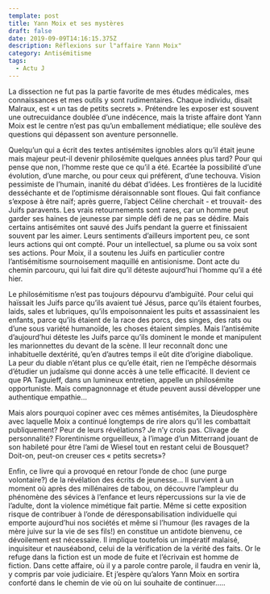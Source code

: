```yaml
---
template: post
title: Yann Moix et ses mystères
draft: false
date: 2019-09-09T14:16:15.375Z
description: Réflexions sur l"affaire Yann Moix"
category: Antisémitisme
tags:
  - Actu J
---
```

La dissection ne fut pas la partie favorite de mes études médicales, mes connaissances et mes outils y sont rudimentaires. Chaque individu, disait Malraux, est « un tas de petits secrets ». Prétendre les exposer est souvent une outrecuidance doublée d’une indécence, mais  la triste affaire dont Yann Moix est le centre n’est pas qu’un emballement médiatique; elle soulève  des questions qui dépassent son aventure personnelle. 

Quelqu’un qui a  écrit des textes antisémites ignobles alors qu’il était jeune mais  majeur peut-il devenir philosémite quelques années plus tard? Pour qui pense que non, l’homme reste que ce qu’il a été. Ecartée la possibilité d’une évolution, d’une marche, ou pour ceux qui préfèrent, d’une techouva. Vision pessimiste de l’humain, inanité du débat d’idées. Les frontières de la lucidité desséchante et de l’optimisme déraisonnable sont floues. Qui  fait confiance s’expose à être naïf; après guerre, l’abject Céline cherchait - et trouvait-  des Juifs paravents. Les vrais retournements sont rares, car un homme peut garder ses haines de jeunesse par simple défi de ne pas se dédire. Mais certains antisémites  ont sauvé des Juifs pendant la guerre et finissaient souvent par les aimer. Leurs sentiments d’ailleurs importent peu, ce sont leurs actions qui ont compté. Pour un intellectuel, sa plume ou sa voix sont ses actions. Pour Moix, il  a soutenu les Juifs  en particulier contre l’antisémitisme sournoisement maquillé en antisionisme. Dont acte du chemin parcouru, qui lui fait dire qu’il déteste aujourd’hui l’homme qu’il a été hier. 



Le philosémitisme n’est pas toujours dépourvu d’ambiguïté. Pour celui qui haïssait les Juifs parce qu’ils avaient tué Jésus, parce qu’ils étaient fourbes, laids, sales et lubriques, qu’ils empoisonnaient les puits et assassinaient les enfants, parce qu’ils étaient de la race des porcs, des singes, des rats ou d’une sous variété humanoïde, les choses étaient simples. Mais l’antisémite d’aujourd’hui déteste  les Juifs parce qu’ils dominent le monde et manipulent  les marionnettes du devant de la scène. Il leur reconnaît donc une inhabituelle dextérité, qu’en d’autres temps il eût dite d’origine diabolique. La peur du diable n’étant plus ce qu’elle était, rien ne l’empêche désormais d’étudier un judaïsme qui donne accès à une telle efficacité. Il devient ce que PA Taguieff, dans un lumineux entretien, appelle un philosémite opportuniste. Mais  compagnonnage et étude peuvent aussi développer une authentique empathie…



Mais alors  pourquoi copiner avec ces mêmes antisémites, la  Dieudosphère avec laquelle Moix a continué longtemps de rire alors qu’il les combattait publiquement? Peur de leurs révélations? Je n’y crois pas. Clivage de personnalité? Florentinisme orgueilleux, à l’image d’un Mitterrand jouant de son habileté pour être l’ami de Wiesel tout en restant celui  de Bousquet? Doit-on, peut-on creuser ces « petits secrets»?

Enfin, ce livre qui a provoqué en retour l’onde de choc (une purge volontaire?) de la révélation des écrits de jeunesse… Il survient à un moment où après des millénaires de tabou, on découvre l’ampleur du phénomène des sévices à l’enfance et leurs répercussions sur la vie de l’adulte, dont la violence mimétique fait partie. Même si cette exposition risque de contribuer à l’onde de déresponsabilisation individuelle qui emporte aujourd’hui nos sociétés et même si l’humour (les ravages de la mère juive sur la vie de ses fils!) en constitue un antidote bienvenu, ce dévoilement est nécessaire. Il implique toutefois un impératif malaisé, inquisiteur et nauséabond, celui de la vérification de la vérité des faits. Or le refuge dans la fiction est un mode de fuite et l’écrivain est  homme de fiction. Dans cette affaire, où il y a parole contre parole, il faudra en venir là, y compris par voie judiciaire. Et j’espère qu’alors Yann Moix en sortira conforté dans le chemin de vie où on lui souhaite de continuer…..
